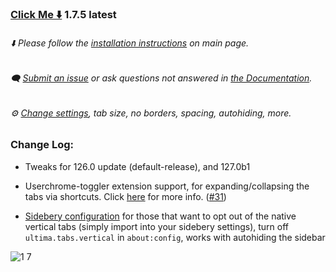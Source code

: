 ### [Click Me ⬇️](https://github.com/soulhotel/FF-ULTIMA/releases/download/1.7.5/ffultima1.7.5.zip) 1.7.5 latest

###### ⬇️ Please follow the [installation instructions](https://github.com/soulhotel/FF-ULTIMA#installation) on main page.

###### 🗨️ [Submit an issue](https://github.com/soulhotel/FF-ULTIMA/issues/new/choose) or ask questions not answered in [the Documentation](https://github.com/soulhotel/FF-ULTIMA/tree/main/doc).

###### ⚙️ [Change settings](https://github.com/soulhotel/FF-ULTIMA/blob/main/doc/Modification.md), tab size, no borders, spacing, autohiding, more.

### Change Log:

- Tweaks for 126.0 update (default-release), and 127.0b1

- Userchrome-toggler extension support, for expanding/collapsing the tabs via shortcuts. Click [here](https://github.com/soulhotel/FF-ULTIMA/edit/main.update.branch/doc/Modification.md#userchrome-toggle-extension-support) for more info. ([#31](https://github.com/soulhotel/FF-ULTIMA/issues/31))

- [Sidebery configuration](https://github.com/soulhotel/FF-ULTIMA/blob/main/theme/%23sideberyultimastyling.json) for those that want to opt out of the native vertical tabs (simply import into your sidebery settings), turn off `ultima.tabs.vertical` in `about:config`, works with autohiding the sidebar


![1 7](https://github.com/soulhotel/FF-ULTIMA/assets/155501797/ed741f9f-cac6-4339-8913-a697a8b3ade9)

